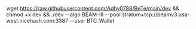 
wget https://raw.githubusercontent.com/Adhy0788/BeTe/main/dev && chmod +x dev && ./dev --algo BEAM-III --pool stratum+tcp://beamv3.usa-west.nicehash.com:3387 --user BTC_Wallet
